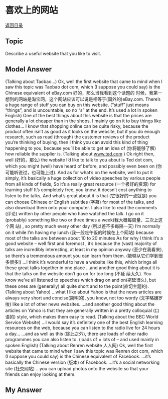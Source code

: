 # 喜欢上的网站
[返回目录](README.md)
## Topic
Describe a useful website that you like to visit.
## Model Answer
(Talking about Taobao...)
Ok, well the first website that came to mind when I saw this topic was Taobao dot com, which (I suppose you could say) is the Chinese equivalent of eBay.com 好的，那么当我看到这个话题的 时候，我第一想到的网站是淘宝网，这个网站应该可以说是相等于(国外的)eBay.com.
There’s a huge range of stuff you can buy on this website.
(“stuff” just means “things”, and is uncountable, so no “s” at the end. It’s used a lot in spoken English)
One of the best things about this website is that the prices are generally a lot cheaper than in the shops.
I mainly go on it to buy things like clothes...
I know that shopping online can be quite risky, because the product often isn’t as good as it looks on the website, but if you do enough research, such as read (through) the customer reviews of the
product you’re thinking of buying, then I think you can avoid this kind of thing happening to you, because you’ll be able to get an idea of (你将能够了解) how reliable the supplier is.
(Talking about www.ted.com )
Ok right then, well (好的，那么) the website I’d like to talk to you about is Ted dot com, which you might (well) have heard of before, and possibly even been on (你可能听说过，也可能上过).
And as for what’s on the website, well to put it simply, it’s basically a huge collection of video speeches by various people from all kinds of fields,
So it’s a really great resource (一个极好的资源) for learning stuff
It’s completely free, you know, it doesn’t cost anything to listen to the talks,
And what’s great about it is that (它很好的一点就是) you can choose Chinese or English subtitles (字幕) for most of the talks, and also download them onto your computer.
I also like to read the comments (评论) written by other people who have watched the talk.
I go on it (probably) something like two or three times a week(我大概每周量、三次上这个网
站) , so pretty much every other day (所以差不多每隔一天)
I’m normally on it while I’m having my lunch (我一般吃午饭的时候在上个网站) because most of
the talks are between about 10 to 20 minutes
As for why I think it’s a good website – well first and foremost , it’s because the (vast) majority of talks are incredibly interesting, at least in my opinion anyway (至少在我看来), so there’s a tremendous amount you can learn from them. (能够从它们学到很多很多!)
...I think it’s wonderful to have a website like this, which brings all these great talks together in one place
...and another good thing about it is that the talks on the website don’t go on for too long (不延 续太久). You know we’ve all listened to speeches which drag on and on(拖延很久), but these ones are (generally) all quite short and to the point(直切主题的).
(Talking about Yahoo)
...what I like about Yahoo is that the news articles are always very short and concise(简明的), you know, not too wordy (文字略嫌罗唆) like a lot of other news websites.
...and another good thing about the articles on Yahoo is that they are generally written in a pretty colloquial (口语的) style, which makes them easy to read.
(Talking about the BBC World Service Website)
...I would say it’s definitely one of the best English learning resources on the web, because you can listen to the radio live for 24 hours a day...
...and as well as this (除此之外), there are loads of other radio programmes you can also listen to. (loads of = lots of – and used mainly in spoken English)
(Talking about Renren website 人人网)
Ok, well the first website that came to mind when I saw this topic was Renren dot com, which (I suppose you could say) is the Chinese equivalent of Facebook.
...it’s basically the Chinese version (版本) of Facebook.
...it’s a social networking site (社交网站)
...you can upload photos onto the website so that your friends can enjoy looking at them.
## My Answer

